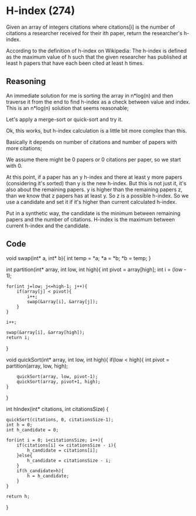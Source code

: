 # H-index (274)

Given an array of integers citations where citations[i] is the number of citations a researcher received for their ith paper, return the researcher's h-index.

According to the definition of h-index on Wikipedia: The h-index is defined as the maximum value of h such that the given researcher has published at least h papers that have each been cited at least h times.

## Reasoning

An immediate solution for me is sorting the array in n\*log(n) and then traverse it from the end to find h-index as a check between value and index. This is an n\*log(n) solution that seems reasonable;  

Let's apply a merge-sort or quick-sort and try it.

Ok, this works, but h-index calculation is a little bit more complex than this. 

Basically it depends on number of citations and number of papers with more citations;

We assume there might be 0 papers or 0 citations per paper, so we start with 0.

At this point, if a paper has an y h-index and there at least y more papers (considering it's sorted) than y is the new h-index.
But this is not just it, it's also about the remaining papers.
y is higher than the remaining papers z, than we know that z papers has at least y.
So z is a possible h-index. 
So we use a candidate and set it if it's higher than current calculated h-index.

Put in a synthetic way, the candidate is the minimum between remaining papers and the number of citations.
H-index is the maximum between current h-index and the candidate.

## Code 

void swap(int* a, int* b){
    int temp = *a;
    *a = *b;
    *b = temp;
}

int partition(int* array, int low, int high){
    int pivot = array[high];
    int i = (low - 1);

    for(int j=low; j<=high-1; j++){
        if(array[j] < pivot){
            i++;
            swap(&array[i], &array[j]);
        }
    }

    i++;

    swap(&array[i], &array[high]);
    return i;
}

void quickSort(int* array, int low, int high){
    if(low < high){
        int pivot = partition(array, low, high);

        quickSort(array, low, pivot-1);
        quickSort(array, pivot+1, high);
    }
}

int hIndex(int* citations, int citationsSize) {
    
    quickSort(citations, 0, citationsSize-1);
    int h = 0;
    int h_candidate = 0;

    for(int i = 0; i<citationsSize; i++){
        if(citations[i] <= citationsSize - i){
            h_candidate = citations[i];
        }else{
            h_candidate = citationsSize - i;
        }
        if(h_candidate>h){
            h = h_candidate;
        }
    }

    return h;
    
}

